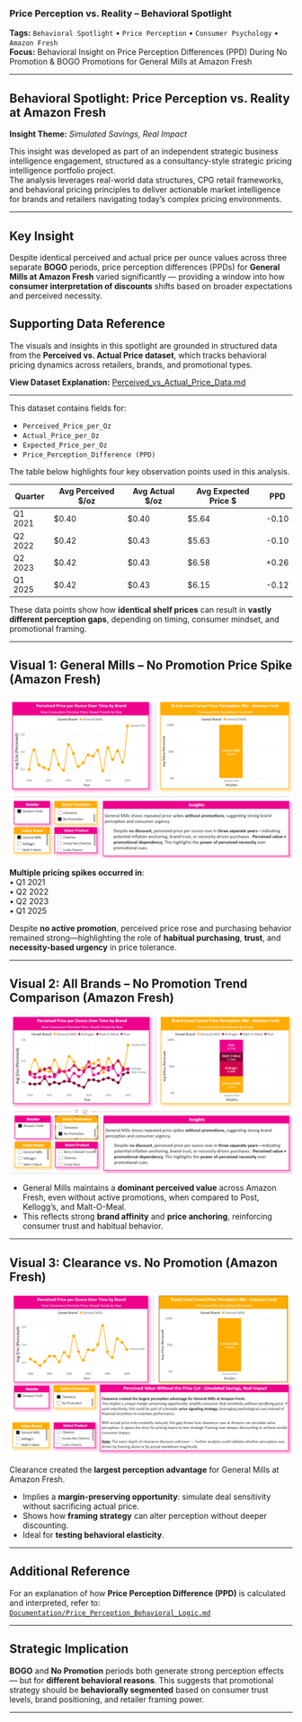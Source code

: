 ### Price Perception vs. Reality – Behavioral Spotlight  
**Tags:** `Behavioral Spotlight` • `Price Perception` • `Consumer Psychology` • `Amazon Fresh`  
**Focus:** Behavioral Insight on Price Perception Differences (PPD) During No Promotion & BOGO Promotions for General Mills at Amazon Fresh

---

## Behavioral Spotlight: Price Perception vs. Reality at Amazon Fresh

**Insight Theme:** *Simulated Savings, Real Impact*

This insight was developed as part of an independent strategic business intelligence engagement, structured as a consultancy-style strategic pricing intelligence portfolio project.  
The analysis leverages real-world data structures, CPG retail frameworks, and behavioral pricing principles to deliver actionable market intelligence for brands and retailers navigating today’s complex pricing environments.

---

## Key Insight

Despite identical perceived and actual price per ounce values across three separate **BOGO** periods, price perception differences (PPDs) for **General Mills at Amazon Fresh** varied significantly — providing a window into how **consumer interpretation of discounts** shifts based on broader expectations and perceived necessity.

## Supporting Data Reference

The visuals and insights in this spotlight are grounded in structured data from the **Perceived vs. Actual Price dataset**, which tracks behavioral pricing dynamics across retailers, brands, and promotional types.

**View Dataset Explanation:** [Perceived_vs_Actual_Price_Data.md](../Data_Architecture/Perceived_vs_Actual_Price_Data.md)

---
This dataset contains fields for:
- `Perceived_Price_per_Oz`
- `Actual_Price_per_Oz`
- `Expected_Price_per_Oz`
- `Price_Perception_Difference (PPD)`

The table below highlights four key observation points used in this analysis.

| Quarter     | Avg Perceived $/oz | Avg Actual $/oz | Avg Expected Price $ | PPD    |
|-------------|--------------------|------------------|-----------------------|--------|
| Q1 2021     | $0.40              | $0.40            | $5.64                 | -0.10  |
| Q2 2022     | $0.42              | $0.43            | $5.63                 | -0.10  |
| Q2 2023     | $0.42              | $0.43            | $6.58                 | +0.26  |
| Q1 2025     | $0.42              | $0.43            | $6.15                 | -0.12  |

These data points show how **identical shelf prices** can result in **vastly different perception gaps**, depending on timing, consumer mindset, and promotional framing.

---

## Visual 1: General Mills – No Promotion Price Spike (Amazon Fresh)

![Amazon Fresh - General Mills - No Promotion](/Images/AmazonFresh_GeneralMills_NoPromotion.png)

**Multiple pricing spikes occurred in**:  
• Q1 2021  
• Q2 2022  
• Q2 2023  
• Q1 2025  

Despite **no active promotion**, perceived price rose and purchasing behavior remained strong—highlighting the role of **habitual purchasing**, **trust**, and **necessity-based urgency** in price tolerance.

---

## Visual 2: All Brands – No Promotion Trend Comparison (Amazon Fresh)

![Amazon Fresh - All Brands - No Promotion](/Images/AmazonFresh_AllBrands_NoPromotion.png)

- General Mills maintains a **dominant perceived value** across Amazon Fresh, even without active promotions, when compared to Post, Kellogg’s, and Malt-O-Meal.
- This reflects strong **brand affinity** and **price anchoring**, reinforcing consumer trust and habitual behavior.

---

## Visual 3: Clearance vs. No Promotion (Amazon Fresh)

![Amazon Fresh - All Brands - Clearance](/Images/AmazonFresh_AllBrands_Clearance.png)

Clearance created the **largest perception advantage** for General Mills at Amazon Fresh.

- Implies a **margin-preserving opportunity**: simulate deal sensitivity without sacrificing actual price.
- Shows how **framing strategy** can alter perception without deeper discounting.
- Ideal for **testing behavioral elasticity**.

---

## Additional Reference

For an explanation of how **Price Perception Difference (PPD)** is calculated and interpreted, refer to:  
 [`Documentation/Price_Perception_Behavioral_Logic.md`](../Documentation/Price_Perception_Behavioral_Logic.md)

---

## Strategic Implication

**BOGO** and **No Promotion** periods both generate strong perception effects — but for **different behavioral reasons**. This suggests that promotional strategy should be **behaviorally segmented** based on consumer trust levels, brand positioning, and retailer framing power.

---
